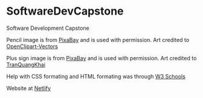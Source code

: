 # SoftwareDevCapstone
Software Development Capstone

Pencil image is from [PixaBay](https://pixabay.com/vectors/pencil-pen-writing-161946/)
and is used with permission. Art credited to [OpenClipart-Vectors](https://pixabay.com/users/openclipart-vectors-30363/)

Plus sign image is from [PixaBay](https://pixabay.com/vectors/add-additional-icon-more-plus-6491203/)
and is used with permission. Art credited to [TranQuangKhai](https://pixabay.com/users/tranquangkhai-718075/)

Help with CSS formating and HTML formating was through [W3 Schools](https://www.w3schools.com/)

Website at [Netlify](https://rococo-bavarois-93f139.netlify.app/html/login)
